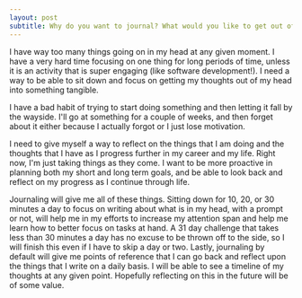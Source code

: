 ```yaml
---
layout: post
subtitle: Why do you want to journal? What would you like to get out of it?
---
```


I have way too many things going on in my head at any given moment. I have a very hard time focusing on one thing for long periods of time, unless it is an activity that is super engaging (like software development!). I need a way to be able to sit down and focus on getting my thoughts out of my head into something tangible.

I have a bad habit of trying to start doing something and then letting it fall by the wayside. I'll go at something for a couple of weeks, and then forget about it either because I actually forgot or I just lose motivation.

I need to give myself a way to reflect on the things that I am doing and the thoughts that I have as I progress further in my career and my life. Right now, I'm just taking things as they come. I want to be more proactive in planning both my short and long term goals, and be able to look back and reflect on my progress as I continue through life.

Journaling will give me all of these things. Sitting down for 10, 20, or 30 minutes a day to focus on writing about what is in my head, with a prompt or not, will help me in my efforts to increase my attention span and help me learn how to better focus on tasks at hand. A 31 day challenge that takes less than 30 minutes a day has no excuse to be thrown off to the side, so I will finish this even if I have to skip a day or two. Lastly, journaling by default will give me points of reference that I can go back and reflect upon the things that I write on a daily basis. I will be able to see a timeline of my thoughts at any given point. Hopefully reflecting on this in the future will be of some value.
